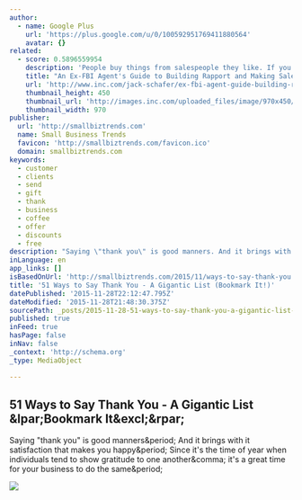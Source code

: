 ```yaml
---
author:
  - name: Google Plus
    url: 'https://plus.google.com/u/0/100592951769411880564'
    avatar: {}
related:
  - score: 0.5896559954
    description: 'People buy things from salespeople they like. If you employ empathic statements in conversation with your customers, you will develop rapport that will allow you to set the pace and direction of the transaction, while still allowing the customers to keep control of the transaction.'
    title: "An Ex-FBI Agent's Guide to Building Rapport and Making Sales"
    url: 'http://www.inc.com/jack-schafer/ex-fbi-agent-guide-building-rapport-making-sales.html'
    thumbnail_height: 450
    thumbnail_url: 'http://images.inc.com/uploaded_files/image/970x450/071712_Salesman_Sale_1725x810-PAN_18836.jpg'
    thumbnail_width: 970
publisher:
  url: 'http://smallbiztrends.com'
  name: Small Business Trends
  favicon: 'http://smallbiztrends.com/favicon.ico'
  domain: smallbiztrends.com
keywords:
  - customer
  - clients
  - send
  - gift
  - thank
  - business
  - coffee
  - offer
  - discounts
  - free
description: "Saying \"thank you\" is good manners. And it brings with it satisfaction that makes you happy. Since it's the time of year when individuals tend to show gratitude to one another, it's a great time for your business to do the same."
inLanguage: en
app_links: []
isBasedOnUrl: 'http://smallbiztrends.com/2015/11/ways-to-say-thank-you.html'
title: '51 Ways to Say Thank You - A Gigantic List (Bookmark It!)'
datePublished: '2015-11-28T22:12:47.795Z'
dateModified: '2015-11-28T21:48:30.375Z'
sourcePath: _posts/2015-11-28-51-ways-to-say-thank-you-a-gigantic-list-bookmark-it.md
published: true
inFeed: true
hasPage: false
inNav: false
_context: 'http://schema.org'
_type: MediaObject

---
```

<article style=""><h1>51 Ways to Say Thank You - A Gigantic List &amp;lpar;Bookmark It&amp;excl;&amp;rpar;</h1><p>Saying "thank you" is good manners&amp;period; And it brings with it satisfaction that makes you happy&amp;period; Since it's the time of year when individuals tend to show gratitude to one another&amp;comma; it's a great time for your business to do the same&amp;period;</p><img src="http://smallbiztrends.com/wp-content/uploads/2015/11/ways-to-say-thank-you-660x370.jpg" /></article>